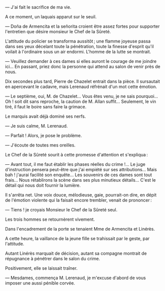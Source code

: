 — J'ai fait le sacrifice de ma vie.

A ce moment, un laquais apparut sur le seuil.

— Doña de Armencita et la señorita croient être assez fortes pour supporter l'entretien que désire monsieur le Chef de la Sûreté.

L'attitude du policier se transforma aussitôt ; une flamme joyeuse passa
dans ses yeux décelant toute la pénétration, toute la finesse d'esprit qu'il
voilait à l'ordinaire sous un air endormi. L'homme de la lutte se montrait.

— Veuillez demander à ces dames si elles auront le courage de me joindre ici... En passant, priez donc la personne qui attend au salon de venir
près de nous.

Dix secondes plus tard, Pierre de Chazelet entrait dans la pièce. Il sursautait en apercevant le cadavre, mais Lerenaud réfrénait d'un mot cette émotion.

— Le septième, oui, M. de Chazelet... Vous êtes venu, je ne sais pourquoi... Oh ! soit dit sans reproche, la caution de M. Allan suffit... Seulement, le vin tiré, il faut le boire sans faire la grimace.

Le marquis avait déjà dominé ses nerfs.

— Je suis calme, M. Lerenaud.

— Parfait ! Alors, je pose le problème.

— J'écoute de toutes mes oreilles.

Le Chef de la Sûreté sourit à cette promesse d'attention et s'expliqua :

— Avant tout, il me faut établir les phases réelles du crime !... Le juge
d'instruction pensera peut-être que j'ai empiété sur ses attributions... Mais
bah ! j'aurai facilité son enquête... Les souvenirs de ces dames sont tout
frais... Nous rétablirons la scène dans ses plus minutieux détails... C'est le détail qui nous doit fournir la lumière.

Il s'arrêta net. Une voix douce, mélodieuse, gaie, pourrait-on dire, en
dépit de l'émotion violente qui la faisait encore trembler, venait de prononcer :

— Tiens ! je croyais Monsieur le Chef de la Sûreté seul.

Les trois hommes se retournèrent vivement.

Dans l'encadrement de la porte se tenaient Mme de Armencita et Linérès.

A cette heure, la vaillance de la jeune fille se trahissait par le geste, par
l'attitude.

Autant Linérès marquait de décision, autant sa compagne montrait de
répugnance à pénétrer dans le salon du crime.

Positivement, elle se laissait traîner.

— Mesdames, commença M. Lerenaud, je m'excuse d'abord de vous imposer une aussi pénible corvée.

